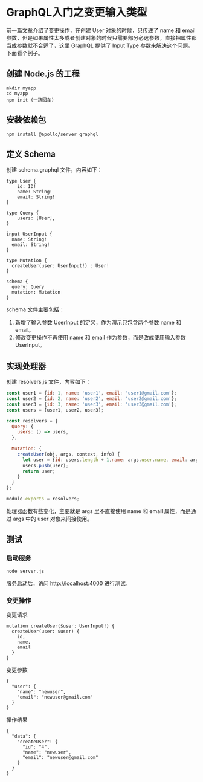 # GraphQL入门之变更输入类型

前一篇文章介绍了变更操作，在创建 User 对象的时候，只传递了 name 和 email 参数，但是如果属性太多或者创建对象的时候只需要部分必选参数，直接把属性都当成参数就不合适了，这里 GraphQL 提供了 Input Type 参数来解决这个问题。下面看个例子。

## 创建 Node.js 的工程

```shell
mkdir myapp
cd myapp
npm init (一路回车)
```

## 安装依赖包

```shell
npm install @apollo/server graphql
```

## 定义 Schema

创建 schema.graphql 文件，内容如下：

```shell
type User {
    id: ID!
    name: String!
    email: String!
}

type Query {
    users: [User],
}

input UserInput {
  name: String!
  email: String!
}

type Mutation {
  createUser(user: UserInput!) : User!
}

schema {
  query: Query
  mutation: Mutation
}
```

schema 文件主要包括：

1. 新增了输入参数 UserInput 的定义，作为演示只包含两个参数 name 和 email。
2. 修改变更操作不再使用 name 和 email 作为参数，而是改成使用输入参数 UserInput。

## 实现处理器

创建 resolvers.js 文件，内容如下：

``` javascript
const user1 = {id: 1, name: 'user1', email: 'user1@gmail.com'};
const user2 = {id: 2, name: 'user2', email: 'user2@gmail.com'};
const user3 = {id: 3, name: 'user3', email: 'user3@gmail.com'};
const users = [user1, user2, user3];

const resolvers = {
  Query: {
    users: () => users,
  },

  Mutation: {
    createUser(obj, args, context, info) {
      let user = {id: users.length + 1,name: args.user.name, email: args.user.email};
      users.push(user);
      return user;
    }
  }
};

module.exports = resolvers;
```

处理器函数有些变化，主要就是 args 里不直接使用 name 和 email 属性，而是通过 args 中的 user 对象来间接使用。

## 测试

### 启动服务

```shell
node server.js
```

服务启动后，访问 [http://localhost:4000](http://localhost:4000) 进行测试。

### 变更操作

变更请求

```shell
mutation createUser($user: UserInput!) {
  createUser(user: $user) {
    id,
    name,
    email
  }
}
```

变更参数

```shell
{
  "user": {
    "name": "newuser",
    "email": "newuser@gmail.com"
  }
}
```

操作结果

```shell
{
  "data": {
    "createUser": {
      "id": "4",
      "name": "newuser",
      "email": "newuser@gmail.com"
    }
  }
}
```